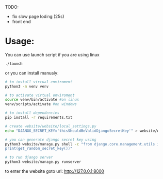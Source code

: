 TODO:
- fix slow page loding (25s)
- front end

# Usage:

You can use launch script if you are using linux

```sh
./launch
```

or you can install manualy:

```sh
# to install virtual enviroment
python3 -m venv venv

# to activate virtual enviroment
source venv/bin/activate #on linux 
venv/scripts/activate #on windows

# to install dependencies
pip install -r requirements.txt

# create website/website/local_settings.py
echo "DJANGO_SECRET_KEY='thisShouldBeValidDjangoSecretKey'" > website/website/local_settings.py

# you can generate django secret key using
python3 website/manage.py shell -c "from django.core.management.utils import get_random_secret_key
print(get_random_secret_key())"

# to run django server
python3 website/manage.py runserver 
```

to enter the website goto url: http://127.0.0.1:8000



